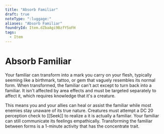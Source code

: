 ```yaml
---
title: "Absorb Familiar"
draft: true
noteType: ":luggage:"
aliases: "Absorb Familiar"
foundryId: Item.dZbaAgi9BzfY5oFH
tags:
  - Item
---
```


# Absorb Familiar

Your familiar can transform into a mark you carry on your flesh, typically seeming like a birthmark, tattoo, or gem that vaguely resembles its normal form. When transformed, the familiar can't act except to turn back into a familiar. It isn't affected by area effects and must be targeted separately to affect it, which requires knowledge that it's a creature.

This means you and your allies can heal or assist the familiar while most enemies stay unaware of its true nature. Creatures must attempt a DC 20 perception check to [[Seek]] to realize a it is actually a familiar. Your familiar can still communicate its feelings empathically. Transforming the familiar between forms is a 1-minute activity that has the concentrate trait.

